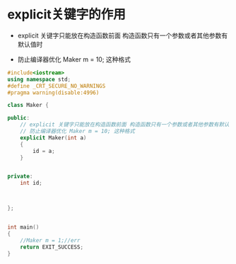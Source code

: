 # explicit关键字的作用

* explicit 关键字只能放在构造函数前面 构造函数只有一个参数或者其他参数有默认值时
  
* 防止编译器优化 Maker m = 10; 这种格式

```cpp
#include<iostream>
using namespace std;
#define _CRT_SECURE_NO_WARNINGS
#pragma warning(disable:4996)

class Maker {

public:
	// explicit 关键字只能放在构造函数前面 构造函数只有一个参数或者其他参数有默认值时
	// 防止编译器优化 Maker m = 10; 这种格式
	explicit Maker(int a)
	{
		id = a;
	}


private:
	int id;



};


int main()
{
	//Maker m = 1;//err
	return EXIT_SUCCESS;
}

```
